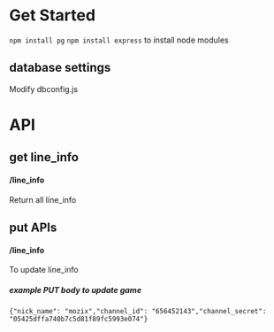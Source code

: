 
# Get Started

```npm install pg```
```npm install express```
 to install node modules

## database settings
 
<p> Modify dbconfig.js</p>

# API

## get line_info

#### /line_info

<p>Return all line_info</p>
 
## put APIs

#### /line_info

<p>To update line_info</p>

##### example PUT body to update game

```{"nick_name": "mozix","channel_id": "656452143","channel_secret": "05425dffa740b7c5d81f89fc5993e074"}```